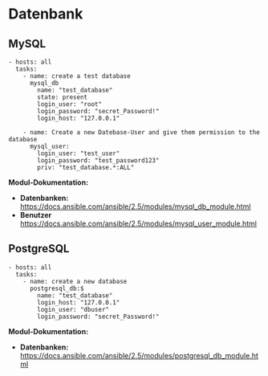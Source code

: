 # Datenbank
## MySQL
```
- hosts: all
  tasks:
    - name: create a test database
      mysql_db
        name: "test_database"
        state: present
        login_user: "root"
        login_password: "secret_Password!"
        login_host: "127.0.0.1"

    - name: Create a new Datebase-User and give them permission to the database
      mysql_user:
        login_user: "test_user"
        login_password: "test_password123"
        priv: "test_database.*:ALL"      

```
**Modul-Dokumentation:**
- **Datenbanken:** https://docs.ansible.com/ansible/2.5/modules/mysql_db_module.html
- **Benutzer** https://docs.ansible.com/ansible/2.5/modules/mysql_user_module.html

## PostgreSQL
```
- hosts: all
  tasks:
    - name: create a new database
      postgresql_db:$
        name: "test_database"
        login_host: "127.0.0.1"
        login_user: "dbuser"
        login_password: "secret_Password!"
```
**Modul-Dokumentation:**
- **Datenbanken:** https://docs.ansible.com/ansible/2.5/modules/postgresql_db_module.html
